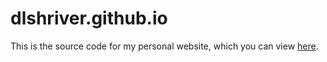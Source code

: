 # dlshriver.github.io

This is the source code for my personal website, which you can view [here](http://davidshriver.me).
